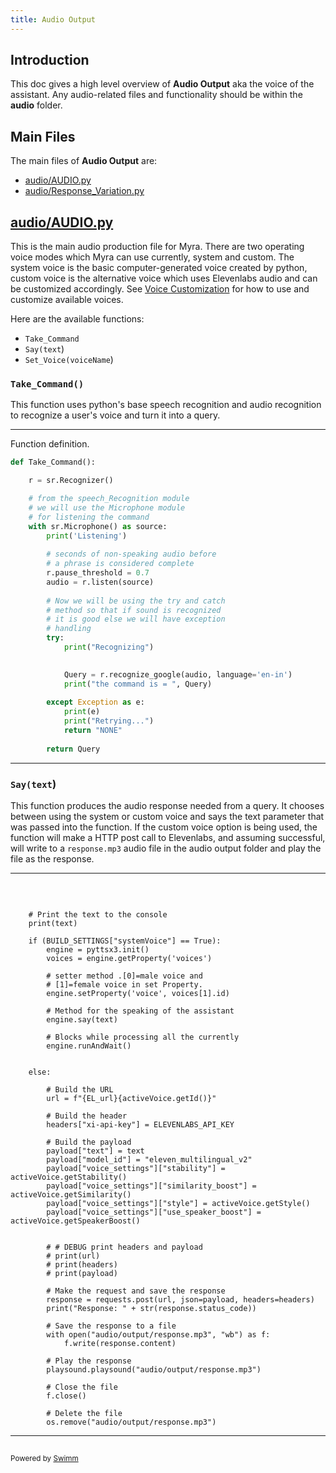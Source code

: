 ```yaml
---
title: Audio Output
---
```

## Introduction

This doc gives a high level overview of **Audio Output** aka the voice of the assistant. Any audio-related files and functionality should be within the **audio** folder.

## Main Files

The main files of **Audio Output** are:

- <SwmPath>[audio/AUDIO.py](/audio/AUDIO.py)</SwmPath>
- <SwmPath>[audio/Response_Variation.py](/audio/Response_Variation.py)</SwmPath>

## <SwmPath>[audio/AUDIO.py](/audio/AUDIO.py)</SwmPath>

This is the main audio production file for Myra. There are two operating voice modes which Myra can use currently, system and custom. The system voice is the basic computer-generated voice created by python, custom voice is the alternative voice which uses Elevenlabs audio and can be customized accordingly. See <SwmLink doc-title="Voice Customization">[Voice Customization](/.swm/voice-customization.zladkama.sw.md)</SwmLink> for how to use and customize available voices.

Here are the available functions:

- <SwmToken path="/audio/AUDIO.py" pos="16:2:2" line-data="def Take_Command():">`Take_Command`</SwmToken>
- <SwmToken path="/audio/AUDIO.py" pos="83:2:4" line-data="def Say(text):">`Say(text`</SwmToken>)
- <SwmToken path="/audio/AUDIO.py" pos="152:2:4" line-data="def Set_Voice(voiceName):">`Set_Voice(voiceName`</SwmToken>)

### <SwmToken path="/audio/AUDIO.py" pos="16:2:4" line-data="def Take_Command():">`Take_Command()`</SwmToken>

This function uses python's base speech recognition and audio recognition to recognize a user's voice and turn it into a query.

<SwmSnippet path="/audio/AUDIO.py" line="16">

---

Function definition.&nbsp;

```python
def Take_Command():

	r = sr.Recognizer()

	# from the speech_Recognition module 
	# we will use the Microphone module
	# for listening the command
	with sr.Microphone() as source:
		print('Listening')
		
		# seconds of non-speaking audio before 
		# a phrase is considered complete
		r.pause_threshold = 0.7
		audio = r.listen(source)
		
		# Now we will be using the try and catch
		# method so that if sound is recognized 
		# it is good else we will have exception 
		# handling
		try:
			print("Recognizing")
			

			Query = r.recognize_google(audio, language='en-in')
			print("the command is = ", Query)
			
		except Exception as e:
			print(e)
			print("Retrying...")
			return "NONE"
		
		return Query
```

---

</SwmSnippet>

### <SwmToken path="/audio/AUDIO.py" pos="83:2:4" line-data="def Say(text):">`Say(text`</SwmToken>)

This function produces the audio response needed from a query. It chooses between using the system or custom voice and says the text parameter that was passed into the function. If the custom voice option is being used, the function will make a HTTP post call to Elevenlabs, and assuming successful, will write to a <SwmToken path="/audio/AUDIO.py" pos="133:10:12" line-data="		with open(&quot;audio/output/response.mp3&quot;, &quot;wb&quot;) as f:">`response.mp3`</SwmToken> audio file in the audio output folder and play the file as the response.&nbsp;

<SwmSnippet path="/audio/AUDIO.py" line="87">

---

&nbsp;

```

	# Print the text to the console
	print(text)
 
	if (BUILD_SETTINGS["systemVoice"] == True):
		engine = pyttsx3.init()
		voices = engine.getProperty('voices')
		
		# setter method .[0]=male voice and 
		# [1]=female voice in set Property.
		engine.setProperty('voice', voices[1].id)
		
		# Method for the speaking of the assistant
		engine.say(text) 
		
		# Blocks while processing all the currently
		engine.runAndWait()
		
	
	else:
  
		# Build the URL		
		url = f"{EL_url}{activeVoice.getId()}"
	
		# Build the header
		headers["xi-api-key"] = ELEVENLABS_API_KEY
		
		# Build the payload
		payload["text"] = text
		payload["model_id"] = "eleven_multilingual_v2"
		payload["voice_settings"]["stability"] = activeVoice.getStability()
		payload["voice_settings"]["similarity_boost"] = activeVoice.getSimilarity()
		payload["voice_settings"]["style"] = activeVoice.getStyle()
		payload["voice_settings"]["use_speaker_boost"] = activeVoice.getSpeakerBoost()

	
		# # DEBUG print headers and payload
		# print(url)
		# print(headers)
		# print(payload)
		
		# Make the request and save the response
		response = requests.post(url, json=payload, headers=headers)
		print("Response: " + str(response.status_code))
	
		# Save the response to a file
		with open("audio/output/response.mp3", "wb") as f:
			f.write(response.content)

		# Play the response
		playsound.playsound("audio/output/response.mp3")
		
		# Close the file
		f.close()
		
		# Delete the file
		os.remove("audio/output/response.mp3")
```

---

</SwmSnippet>

## 

<SwmMeta version="3.0.0" repo-id="Z2l0aHViJTNBJTNBUENBQSUzQSUzQUF2YWxvbkFjZQ==" repo-name="PCAA"><sup>Powered by [Swimm](https://app.swimm.io/)</sup></SwmMeta>
